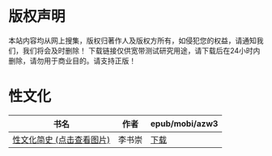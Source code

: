 # 版权声明

本站内容均从网上搜集，版权归著作人及版权方所有，如侵犯您的权益，请通知我们，我们将会及时删除！ 下载链接仅供宽带测试研究用途，请下载后在24小时内删除，请勿用于商业目的。请支持正版！

# 性文化

| 书名 | 作者 | epub/mobi/azw3 |
| --- | --- | --- |
| [性文化简史 (点击查看图片)](https://www.dushupai.com/attachment/2024/06/06/457aef423039829b.jpg) | 李书崇 | [下载](https://url89.ctfile.com/f/31084289-1357032655-45f763?p=8866) |
